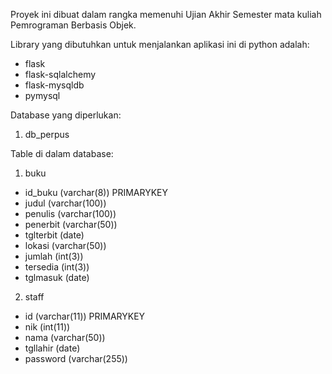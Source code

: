 Proyek ini dibuat dalam rangka memenuhi Ujian Akhir Semester mata kuliah Pemrograman Berbasis Objek. 

Library yang dibutuhkan untuk menjalankan aplikasi ini di python adalah:
- flask
- flask-sqlalchemy
- flask-mysqldb
- pymysql

Database yang diperlukan: 
1. db_perpus
   
Table di dalam database: 
1. buku
- id_buku (varchar(8)) PRIMARYKEY
- judul (varchar(100))
- penulis (varchar(100))
- penerbit (varchar(50))
- tglterbit (date)
- lokasi (varchar(50))
- jumlah (int(3))
- tersedia (int(3))
- tglmasuk (date)
2. staff
- id (varchar(11)) PRIMARYKEY
- nik (int(11))
- nama (varchar(50))
- tgllahir (date)
- password (varchar(255))
